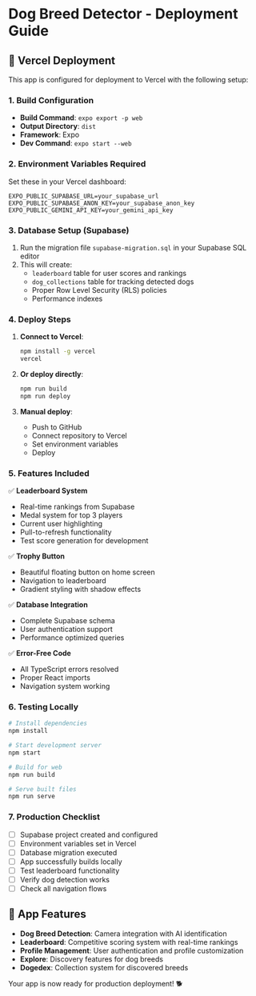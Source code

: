 # Dog Breed Detector - Deployment Guide

## 🚀 Vercel Deployment

This app is configured for deployment to Vercel with the following setup:

### 1. Build Configuration
- **Build Command**: `expo export -p web`
- **Output Directory**: `dist`
- **Framework**: Expo
- **Dev Command**: `expo start --web`

### 2. Environment Variables Required

Set these in your Vercel dashboard:

```env
EXPO_PUBLIC_SUPABASE_URL=your_supabase_url
EXPO_PUBLIC_SUPABASE_ANON_KEY=your_supabase_anon_key
EXPO_PUBLIC_GEMINI_API_KEY=your_gemini_api_key
```

### 3. Database Setup (Supabase)

1. Run the migration file `supabase-migration.sql` in your Supabase SQL editor
2. This will create:
   - `leaderboard` table for user scores and rankings
   - `dog_collections` table for tracking detected dogs
   - Proper Row Level Security (RLS) policies
   - Performance indexes

### 4. Deploy Steps

1. **Connect to Vercel**:
   ```bash
   npm install -g vercel
   vercel
   ```

2. **Or deploy directly**:
   ```bash
   npm run build
   npm run deploy
   ```

3. **Manual deploy**:
   - Push to GitHub
   - Connect repository to Vercel
   - Set environment variables
   - Deploy

### 5. Features Included

✅ **Leaderboard System**
- Real-time rankings from Supabase
- Medal system for top 3 players
- Current user highlighting
- Pull-to-refresh functionality
- Test score generation for development

✅ **Trophy Button**
- Beautiful floating button on home screen
- Navigation to leaderboard
- Gradient styling with shadow effects

✅ **Database Integration**
- Complete Supabase schema
- User authentication support
- Performance optimized queries

✅ **Error-Free Code**
- All TypeScript errors resolved
- Proper React imports
- Navigation system working

### 6. Testing Locally

```bash
# Install dependencies
npm install

# Start development server
npm start

# Build for web
npm run build

# Serve built files
npm run serve
```

### 7. Production Checklist

- [ ] Supabase project created and configured
- [ ] Environment variables set in Vercel
- [ ] Database migration executed
- [ ] App successfully builds locally
- [ ] Test leaderboard functionality
- [ ] Verify dog detection works
- [ ] Check all navigation flows

## 🎯 App Features

- **Dog Breed Detection**: Camera integration with AI identification
- **Leaderboard**: Competitive scoring system with real-time rankings
- **Profile Management**: User authentication and profile customization
- **Explore**: Discovery features for dog breeds
- **Dogedex**: Collection system for discovered breeds

Your app is now ready for production deployment! 🐕
